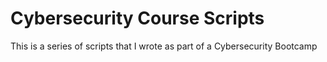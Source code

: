 # Cybersecurity Course Scripts

This is a series of scripts that I wrote as part of a Cybersecurity Bootcamp
